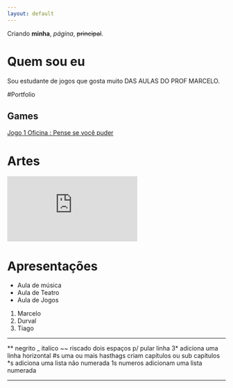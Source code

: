 ```yaml
---
layout: default
---
```


Criando **minha**, _página_, ~~principal~~.

# Quem sou eu

Sou estudante de jogos que gosta muito DAS AULAS DO PROF MARCELO.

#Portfolio

## Games

[Jogo 1 Oficina : Pense se você puder](https://jefferson141.github.io/Pense%20se%20voc%C3%AA%20puder/)

# Artes

![IMAGEM](http://minecraftpixelartbuildingideas.blogspot.com/2013/02/pixel-art-incredible-hulk-minecraft.html)

# Apresentações
* Aula de música
* Aula de Teatro
* Aula de Jogos

1. Marcelo
2. Durval
3. Tiago


* * *

** negrito
_ italico
~~ riscado
  dois espaços p/ pular linha
3* adiciona uma linha horizontal
#s uma ou mais hasthags criam capítulos ou sub capítulos
*s adiciona uma lista não numerada
1s numeros adicionam uma lista numerada

* * *




